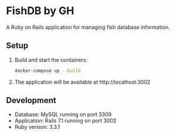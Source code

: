 # FishDB by GH

A Ruby on Rails application for managing fish database information.

## Setup

1. Build and start the containers:
   ```bash
   docker-compose up --build
   ```

2. The application will be available at http://localhost:3002

## Development

- Database: MySQL running on port 3309
- Application: Rails 7.1 running on port 3002
- Ruby version: 3.3.1
